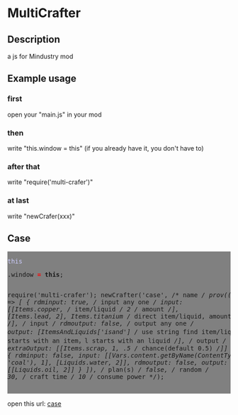 # MultiCrafter
## Description
a js for Mindustry mod
## Example usage
### first
open your "main.js" in your mod
### then
write "this.window = this" (if you already have it, you don't have to)
### after that
write "require('multi-crafer')"
### at last
write "newCrafer(xxx)"
## Case
<pre style='background-color:gray'>
<pre style='color:#ccf'>this</pre>.window <b style='color:red'>=</b> <b style='color:sky'>this</b>;
require('multi-crafer');
newCrafter('case', /* name */ prov(() => [
	{
		rdminput: true, /* input any one */
		input: [[Items.copper, /* item/liquid */ 2 /* amount */], [Items.lead, 2], Items.titanium /* direct item/liquid, amount is 1 */], /* input */
		rdmoutput: false, /* output any one */
		output: [ItemsAndLiquids['isand'] /* use string find item/liquid，i starts with an item，l starts with an liquid */], /* output */
		extraOutput: [[Items.scrap, 1, .5 /* chance(default 0.5) */]]
	},
	{
		rdminput: false,
		input: [[Vars.content.getByName(ContentType.item, 'coal'), 1], [Liquids.water, 2]],
		rdmoutput: false,
		output: [[Liquids.oil, 2]]
	}
]), /* plan(s) */ false, /* random */ 30, /* craft time */ 10 /* consume power */);

</pre>
open this url: <a href="https://github.com/I-hope1/MultiCrafter/raw/main/%E5%A4%9A%E5%90%88%E6%A1%88%E4%BE%8B1.3.zip">case</a>
